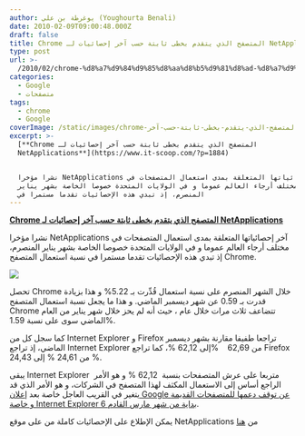 ```yaml
---
author: يوغرطة بن علي (Youghourta Benali)
date: 2010-02-09T09:00:48.000Z
draft: false
title: Chrome المتصفح الذي يتقدم بخطى ثابتة حسب آخر إحصائيات لـ NetApplications
type: post
url: >-
  /2010/02/chrome-%d8%a7%d9%84%d9%85%d8%aa%d8%b5%d9%81%d8%ad-%d8%a7%d9%84%d8%b0%d9%8a-%d9%8a%d8%aa%d9%82%d8%af%d9%85-%d8%a8%d8%ae%d8%b7%d9%89-%d8%ab%d8%a7%d8%a8%d8%aa%d8%a9-%d8%ad%d8%b3%d8%a8-%d8%a2%d8%ae%d8%b1/
categories:
  - Google
  - متصفحات
tags:
  - chrome
  - Google
coverImage: /static/images/chrome-المتصفح-الذي-يتقدم-بخطى-ثابتة-حسب-آخر/navigator-stat.png
excerpt: >-
  [**Chrome المتصفح الذي يتقدم بخطى ثابتة حسب آخر إحصائيات لـ
  NetApplications**](https://www.it-scoop.com/?p=1884)


  نشرا مؤخرا NetApplications آخر إحصائياتها المتعلقة بمدى استعمال المتصفحات في
  مختلف أرجاء العالم عموما و في الولايات المتحدة خصوصا الخاصة بشهر يناير
  المنصرم، إذ تبدي هذه الإحصائيات تقدما مستمرا في
---
```

[**Chrome المتصفح الذي يتقدم بخطى ثابتة حسب آخر إحصائيات لـ NetApplications**](https://www.it-scoop.com/?p=1884)

نشرا مؤخرا NetApplications آخر إحصائياتها المتعلقة بمدى استعمال المتصفحات في مختلف أرجاء العالم عموما و في الولايات المتحدة خصوصا الخاصة بشهر يناير المنصرم، إذ تبدي هذه الإحصائيات تقدما مستمرا في نسبة استعمال المتصفح Chrome.

![](/static/images/chrome-المتصفح-الذي-يتقدم-بخطى-ثابتة-حسب-آخر/navigator-stat.png)

تحصل Chrome خلال الشهر المنصرم على نسبة استعمال قُدِّرت بـ 5.22% و هذا بزيادة قدرت بـ 0.59 عن شهر ديسمبر الماضي. و هذا ما يجعل نسبة استعمال المتصفح Chrome تتضاعف ثلاث مرات خلال عام ، حيث أنه لم يحز خلال شهر يناير من العام الماضي سوى على نسبة 1.59%.

كما سجل كل من Internet Explorer و Firefox تراجعا طفيفا مقارنة بشهر ديسمبر الماضي، إذ تراجع Internet Explorer من 62,69    %إلى 62,12 %، كما تراجع Firefox من 24,61 % إلى 24,43 %.

يبقى Internet Explorer  متربعا على عرش المتصفحات بنسبة  62,12 % و هو الأمر الراجع أساس إلى الاستعمال المكثف لهذا المتصفح في الشركات، و هو الأمر الذي قد يتغير في القريب العاجل خاصة بعد إ[علان Google عن توقف دعمها للمتصفحات القديمة و خاصة Internet Explorer 6 بداية من شهر مارس القادم](https://www.it-scoop.com/2010/02/google-%d8%aa%d8%b9%d9%84%d9%86-%d8%a5%d9%8a%d9%82%d8%a7%d9%81-%d8%af%d8%b9%d9%85%d9%87%d8%a7-%d9%84%d9%84%d9%85%d8%aa%d8%b5%d9%81%d8%ad%d8%a7%d8%aa-%d8%a7%d9%84%d9%82%d8%af%d9%8a%d9%85%d8%a9-%d8%a7/).

يمكن الإطلاع على الإحصائيات كاملة من على موقع NetApplications من [هنا](http://www.netmarketshare.com/report.aspx?qprid=0\&qptimeframe=M\&qpsp=132)
